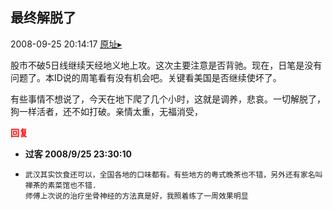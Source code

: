 ## 最终解脱了
2008-09-25 20:14:17
[原址▸](http://www.fxgan.com/chan_time/2008_07_12/1094.htm)


股市不破5日线继续天经地义地上攻。这次主要注意是否背驰。现在，日笔是没有问题了。本ID说的周笔看有没有机会吧。关键看美国是否继续使坏了。

有些事情不想说了，今天在地下爬了几个小时，这就是调养，悲哀。一切解脱了，狗一样活者，还不如打破。亲情太重，无福消受，






<font color='red'>**回复**</font>


- **过客 2008/9/25 23:30:10**
- ```
  武汉其实饮食还可以，全国各地的口味都有。有些地方的粤式晚茶也不错，另外还有家名叫禅茶的素菜馆也不错.
  师傅上次说的治疗坐骨神经的方法真是好，我照着练了一周效果明显
  ```
